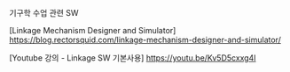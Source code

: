 기구학 수업 관련 SW

[Linkage Mechanism Designer and Simulator]
https://blog.rectorsquid.com/linkage-mechanism-designer-and-simulator/

[Youtube 강의 - Linkage SW 기본사용]
https://youtu.be/Kv5D5cxxg4I
